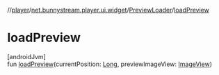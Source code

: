 //[player](../../../index.md)/[net.bunnystream.player.ui.widget](../index.md)/[PreviewLoader](index.md)/[loadPreview](load-preview.md)

# loadPreview

[androidJvm]\
fun [loadPreview](load-preview.md)(currentPosition: [Long](https://kotlinlang.org/api/latest/jvm/stdlib/kotlin/-long/index.html), previewImageView: [ImageView](https://developer.android.com/reference/kotlin/android/widget/ImageView.html))
